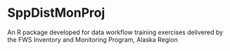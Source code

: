 # SppDistMonProj
An R package developed for data workflow training exercises delivered by the FWS Inventory and Monitoring Program, Alaska Region
